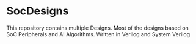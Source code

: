 # SocDesigns
This repository contains multiple Designs.
Most of the designs based on SoC Peripherals and AI Algorithms.
Written in Verilog and System Verilog
